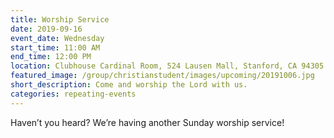```yaml
---
title: Worship Service
date: 2019-09-16
event_date: Wednesday
start_time: 11:00 AM
end_time: 12:00 PM
location: Clubhouse Cardinal Room, 524 Lausen Mall, Stanford, CA 94305
featured_image: /group/christianstudent/images/upcoming/20191006.jpg
short_description: Come and worship the Lord with us. 
categories: repeating-events
---
```

Haven’t you heard? We’re having another Sunday worship service! 